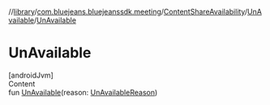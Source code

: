//[library](../../../../index.md)/[com.bluejeans.bluejeanssdk.meeting](../../index.md)/[ContentShareAvailability](../index.md)/[UnAvailable](index.md)/[UnAvailable](-un-available.md)



# UnAvailable  
[androidJvm]  
Content  
fun [UnAvailable](-un-available.md)(reason: [UnAvailableReason](../../-un-available-reason/index.md))  



